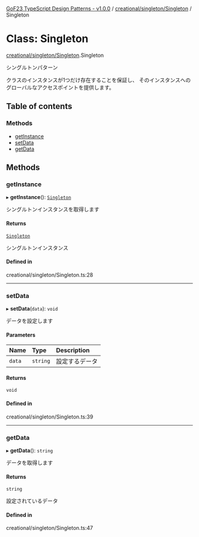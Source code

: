 [GoF23 TypeScript Design Patterns - v1.0.0](../README.md) / [creational/singleton/Singleton](../modules/creational_singleton_Singleton.md) / Singleton

# Class: Singleton

[creational/singleton/Singleton](../modules/creational_singleton_Singleton.md).Singleton

シングルトンパターン

クラスのインスタンスが1つだけ存在することを保証し、
そのインスタンスへのグローバルなアクセスポイントを提供します。

## Table of contents

### Methods

- [getInstance](creational_singleton_Singleton.Singleton.md#getinstance)
- [setData](creational_singleton_Singleton.Singleton.md#setdata)
- [getData](creational_singleton_Singleton.Singleton.md#getdata)

## Methods

### getInstance

▸ **getInstance**(): [`Singleton`](creational_singleton_Singleton.Singleton.md)

シングルトンインスタンスを取得します

#### Returns

[`Singleton`](creational_singleton_Singleton.Singleton.md)

シングルトンインスタンス

#### Defined in

creational/singleton/Singleton.ts:28

___

### setData

▸ **setData**(`data`): `void`

データを設定します

#### Parameters

| Name | Type | Description |
| :------ | :------ | :------ |
| `data` | `string` | 設定するデータ |

#### Returns

`void`

#### Defined in

creational/singleton/Singleton.ts:39

___

### getData

▸ **getData**(): `string`

データを取得します

#### Returns

`string`

設定されているデータ

#### Defined in

creational/singleton/Singleton.ts:47
